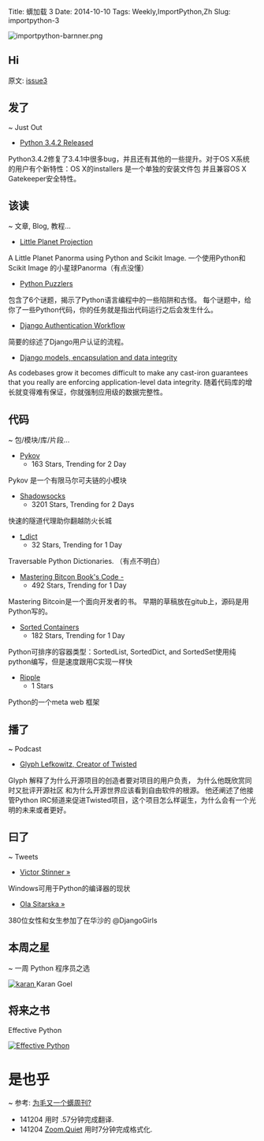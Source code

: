 Title: 蠎加载 3 
Date: 2014-10-10
Tags: Weekly,ImportPython,Zh 
Slug: importpython-3

![importpython-barnner.png](http://zoomq.qiniudn.com/ZQCollection/snap/importpython-barnner.png?imageView2/2/h/80)

## Hi



原文: [issue3](http://importpython.com/static/files/issue3.html)

## 发了
~ Just Out

- [Python 3.4.2 Released](https://www.python.org/downloads/release/python-342/)

Python3.4.2修复了3.4.1中很多bug，并且还有其他的一些提升。对于OS X系统的用户有个新特性：OS X的installers 是一个单独的安装文件包 并且兼容OS X Gatekeeper安全特性。 


## 该读
~ 文章, Blog, 教程...

- [Little Planet Projection](https://www.richwareham.com/articles/2014/09/29/little-planet-projection)

A Little Planet Panorma using Python and Scikit Image.
一个使用Python和Scikit Image 的小星球Panorma（有点没懂）

- [Python Puzzlers](https://speakerdeck.com/alangpierce/python-puzzlers/)

包含了6个谜题，揭示了Python语言编程中的一些陷阱和古怪。 每个谜题中，给你了一些Python代码，你的任务就是指出代码运行之后会发生什么。

- [Django Authentication Workflow](http://makkalot.github.io/posts/2014/Jul/13/django-auth-workflow/)

简要的综述了Django用户认证的流程。

- [Django models, encapsulation and data integrity](http://www.dabapps.com/blog/django-models-and-encapsulation/)

As codebases grow it becomes difficult to make any cast-iron guarantees that you really are enforcing application-level data integrity.
随着代码库的增长就变得难有保证，你就强制应用级的数据完整性。

## 代码
~ 包/模块/库/片段...

- [Pykov](https://github.com/riccardoscalco/Pykov)
    - 163 Stars, Trending for 2 Day

Pykov 是一个有限马尔可夫链的小模块

- [Shadowsocks](https://github.com/clowwindy/shadowsocks)
    - 3201 Stars, Trending for 2 Days
    
快速的隧道代理助你翻越防火长城

- [t_dict](https://github.com/vandersonmota/t_dict)
    - 32 Stars, Trending for 1 Day
    
Traversable Python Dictionaries. （有点不明白）

- [Mastering Bitcon Book's Code -](https://github.com/aantonop/bitcoinbook/tree/develop/code) 
    - 492 Stars, Trending for 1 Day

Mastering Bitcoin是一个面向开发者的书。 早期的草稿放在gitub上，源码是用Python写的。

- [Sorted Containers](https://github.com/grantjenks/sorted_containers)
    - 182 Stars, Trending for 1 Day
    
Python可排序的容器类型：SortedList, SortedDict, and SortedSet使用纯python编写，但是速度跟用C实现一样快

- [Ripple](https://github.com/web-i/ripple)
    - 1 Stars

Python的一个meta web 框架



## 播了
~ Podcast

- [Glyph Lefkowitz, Creator of Twisted](http://www.binpress.com/blog/2014/10/07/binpress-podcast-episode-14-glyph-lefkowitz-twisted/)

Glyph 解释了为什么开源项目的创造者要对项目的用户负责， 为什么他既欣赏同时又批评开源社区 和为什么开源世界应该看到自由软件的根源。
他还阐述了他接管Python IRC频道来促进Twisted项目，这个项目怎么样诞生，为什么会有一个光明的未来或者更好。


## 曰了
~ Tweets

- [Victor Stinner »](https://mail.python.org/pipermail/python-dev/2014-October/136607.html)

Windows可用于Python的编译器的现状

- [Ola Sitarska »](https://twitter.com/olasitarska/status/520256058334650368)

380位女性和女生参加了在华沙的  @DjangoGirls

## 本周之星
~ 一周 Python 程序员之选


[![karan](https://avatars0.githubusercontent.com/u/3261985?v=2&s=100)
](https://github.com/karan)
Karan Goel

## 将来之书

Effective Python

[![Effective Python](http://www.effectivepython.com/images/cover.jpg)](http://www.effectivepython.com/)

# 是也乎
~ 参考: [为毛又一个蠎周刊?](importpython-why)

- 141204 用时 .57分钟完成翻译.
- 141204 [Zoom.Quiet](http://zoomquiet.io) 用时7分钟完成格式化.
